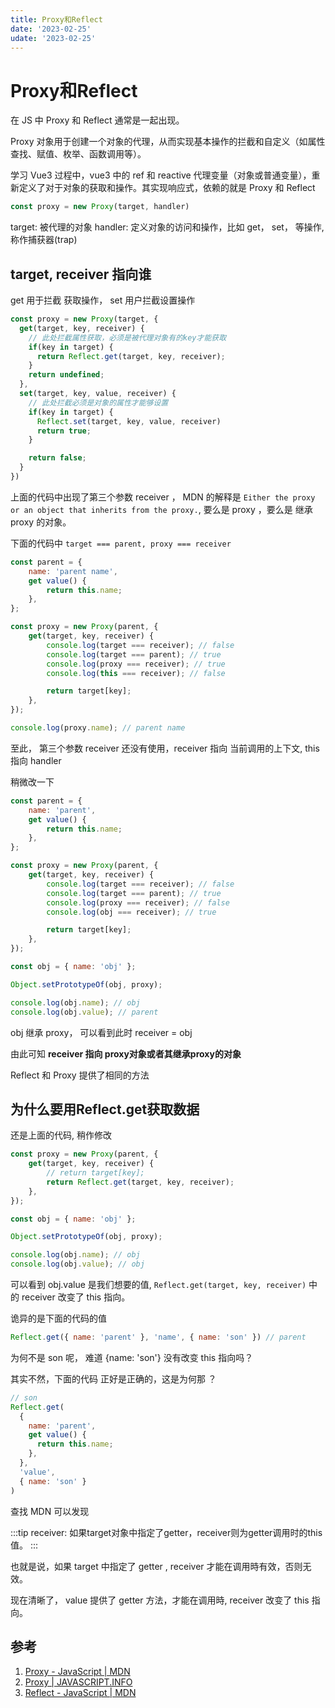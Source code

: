 ```yaml
---
title: Proxy和Reflect
date: '2023-02-25'
udate: '2023-02-25'
---
```


# Proxy和Reflect
在 JS 中 Proxy 和 Reflect 通常是一起出现。

Proxy 对象用于创建一个对象的代理，从而实现基本操作的拦截和自定义（如属性查找、赋值、枚举、函数调用等）。

学习 Vue3 过程中，vue3 中的 ref 和 reactive 代理变量（对象或普通变量），重新定义了对于对象的获取和操作。其实现响应式，依赖的就是 Proxy 和 Reflect

```js
const proxy = new Proxy(target, handler)
```
target: 被代理的对象
handler: 定义对象的访问和操作，比如 get， set， 等操作,称作捕获器(trap)

## target, receiver 指向谁
get 用于拦截 获取操作， set 用户拦截设置操作

```js
const proxy = new Proxy(target, {
  get(target, key, receiver) {
    // 此处拦截属性获取，必须是被代理对象有的key才能获取
    if(key in target) {
      return Reflect.get(target, key, receiver);
    }
    return undefined;
  },
  set(target, key, value, receiver) {
    // 此处拦截必须是对象的属性才能够设置
    if(key in target) {
      Reflect.set(target, key, value, receiver)
      return true;
    }

    return false;
  }
})

```
上面的代码中出现了第三个参数 receiver ， MDN 的解释是 `Either the proxy or an object that inherits from the proxy.`, 要么是 proxy ，要么是 继承 proxy 的对象。

下面的代码中 `target === parent, proxy === receiver`

```js
const parent = {
	name: 'parent name',
	get value() {
		return this.name;
	},
};

const proxy = new Proxy(parent, {
	get(target, key, receiver) {
		console.log(target === receiver); // false
		console.log(target === parent); // true
		console.log(proxy === receiver); // true
		console.log(this === receiver); // false

		return target[key];
	},
});

console.log(proxy.name); // parent name

```
至此， 第三个参数 receiver 还没有使用，receiver 指向 当前调用的上下文, this 指向 handler

稍微改一下
```js
const parent = {
	name: 'parent',
	get value() {
		return this.name;
	},
};

const proxy = new Proxy(parent, {
	get(target, key, receiver) {
		console.log(target === receiver); // false
		console.log(target === parent); // true
		console.log(proxy === receiver); // false
		console.log(obj === receiver); // true

		return target[key];
	},
});

const obj = { name: 'obj' };

Object.setPrototypeOf(obj, proxy);

console.log(obj.name); // obj
console.log(obj.value); // parent

```
obj 继承 proxy， 可以看到此时 receiver = obj

由此可知 **receiver 指向 proxy对象或者其继承proxy的对象**

Reflect 和 Proxy 提供了相同的方法

## 为什么要用Reflect.get获取数据
还是上面的代码, 稍作修改

``` js
const proxy = new Proxy(parent, {
	get(target, key, receiver) {
		// return target[key];
		return Reflect.get(target, key, receiver);
	},
});

const obj = { name: 'obj' };

Object.setPrototypeOf(obj, proxy);

console.log(obj.name); // obj
console.log(obj.value); // obj
```

可以看到 obj.value 是我们想要的值, `Reflect.get(target, key, receiver)` 中的 receiver 改变了 this 指向。

诡异的是下面的代码的值
```js
Reflect.get({ name: 'parent' }, 'name', { name: 'son' }) // parent
```
为何不是 son 呢， 难道 {name: 'son'} 没有改变 this 指向吗？

其实不然，下面的代码 正好是正确的，这是为何那 ？

```js
// son
Reflect.get(
  {
    name: 'parent',
    get value() {
      return this.name;
    },
  },
  'value',
  { name: 'son' }
)

```
查找 MDN 可以发现

:::tip
receiver: 如果target对象中指定了getter，receiver则为getter调用时的this值。
:::

也就是说，如果 target 中指定了 getter , receiver 才能在调用時有效，否则无效。

现在清晰了， value 提供了 getter 方法，才能在调用時, receiver 改变了 this 指向。


## 参考

1. [Proxy - JavaScript | MDN](https://developer.mozilla.org/zh-CN/docs/Web/JavaScript/Reference/Global_Objects/Proxy)
2. [Proxy | JAVASCRIPT.INFO](https://zh.javascript.info/proxy)
1. [Reflect - JavaScript | MDN](https://developer.mozilla.org/zh-CN/docs/Web/JavaScript/Reference/Global_Objects/Reflect)

